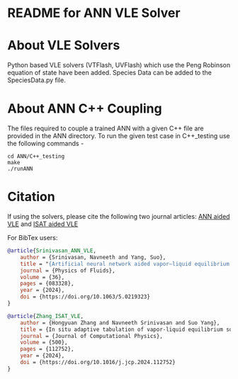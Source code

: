 # README for ANN VLE Solver

# About VLE Solvers
Python based VLE solvers (VTFlash, UVFlash) which use the Peng Robinson equation of state have been added. Species Data can be added to the SpeciesData.py file.

# About ANN C++ Coupling
The files required to couple a trained ANN with a given C++ file are provided in the ANN directory. To run the given test case in C++_testing use the following commands - 
```
cd ANN/C++_testing
make
./runANN
```

# Citation
If using the solvers, please cite the following two journal articles: [ANN aided VLE](https://doi.org/10.1063/5.0219323) and  [ISAT aided VLE](https://doi.org/10.1016/j.jcp.2024.112752)

For BibTex users:
```bibtex
@article{Srinivasan_ANN_VLE,
    author = {Srinivasan, Navneeth and Yang, Suo},
    title = "{Artificial neural network aided vapor–liquid equilibrium model for multi-component high-pressure transcritical flows with phase change}",
    journal = {Physics of Fluids},
    volume = {36},
    pages = {083328},
    year = {2024},
    doi = {https://doi.org/10.1063/5.0219323}
}

@article{Zhang_ISAT_VLE,
    author = {Hongyuan Zhang and Navneeth Srinivasan and Suo Yang},
    title = {In situ adaptive tabulation of vapor-liquid equilibrium solutions for multi-component high-pressure transcritical flows with phase change},
    journal = {Journal of Computational Physics},
    volume = {500},
    pages = {112752},
    year = {2024},
    doi = {https://doi.org/10.1016/j.jcp.2024.112752}
}
